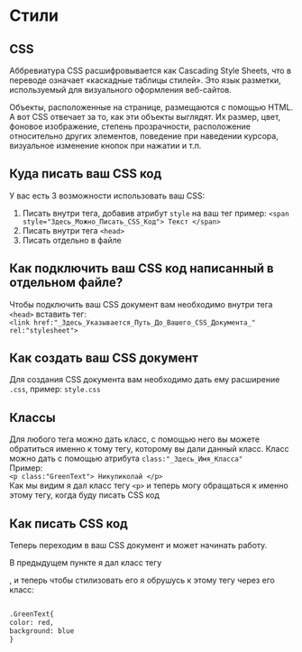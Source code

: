 # Стили 
## CSS 

Аббревиатура CSS расшифровывается как Cascading Style Sheets, что в переводе означает «каскадные таблицы стилей». Это язык разметки, используемый для визуального оформления веб-сайтов. 

Объекты, расположенные на странице, размещаются с помощью HTML. А вот CSS отвечает за то, как эти объекты выглядят. Их размер, цвет, фоновое изображение, степень прозрачности, расположение относительно других элементов, поведение при наведении курсора, визуальное изменение кнопок при нажатии и т.п. 

## Куда писать ваш CSS код
У вас есть 3 возможности использовать ваш CSS:
1. Писать внутри тега, добавив атрибут `style` на ваш тег пример: `<span style="Здесь_Можно_Писать_CSS_Код"> Текст </span>`
2. Писать внутри тега `<head>`
3. Писать отдельно в файле

## Как подключить ваш CSS код написанный в отдельном файле?
Чтобы подключить ваш CSS документ вам необходимо внутри тега `<head>` вставить тег: <br/>
`<link href:"_Здесь_Указывается_Путь_До_Вашего_CSS_Документа_" rel:"stylesheet">`

## Как создать ваш CSS документ
Для создания CSS документа вам необходимо дать ему расширение `.css`, пример: `style.css`
 
## Классы
Для любого тега можно дать класс, с помощью него вы можете обратиться именно к тому тегу, которому вы дали данный класс. Класс можно дать с помощью атрибута `class:"_Здесь_Имя_Класса"`<br>
Пример: <br>
`<p class:"GreenText"> Никуликолай </p>` <br/>
Как мы видим я дал класс тегу `<p>` и теперь могу обращаться к именно этому тегу, когда буду писать CSS код

## Как писать CSS код
Теперь переходим в ваш CSS документ и может начинать работу.<br/>

В предыдущем пункте я дал класс тегу <p>, и теперь чтобы стилизовать его я обрушусь к этому тегу через его класс:
 ```html

 .GreenText{
 color: red,
 background: blue
 }
 
 
 ```
 
 
 
 
 
 
 
